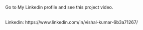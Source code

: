 <p>
  Go to My Linkedin profile and see this project video.
</p> <br>
Linkedin: https://www.linkedin.com/in/vishal-kumar-6b3a71267/
